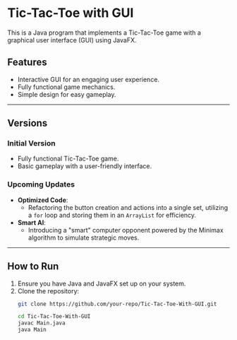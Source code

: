 # Tic-Tac-Toe with GUI

This is a Java program that implements a Tic-Tac-Toe game with a graphical user interface (GUI) using JavaFX.

## Features
- Interactive GUI for an engaging user experience.
- Fully functional game mechanics.
- Simple design for easy gameplay.

---

## Versions

### Initial Version
- Fully functional Tic-Tac-Toe game.
- Basic gameplay with a user-friendly interface.

### Upcoming Updates
- **Optimized Code**: 
  - Refactoring the button creation and actions into a single set, utilizing a `for` loop and storing them in an `ArrayList` for efficiency.
- **Smart AI**: 
  - Introducing a "smart" computer opponent powered by the Minimax algorithm to simulate strategic moves.

---

## How to Run
1. Ensure you have Java and JavaFX set up on your system.
2. Clone the repository:
   ```bash
   git clone https://github.com/your-repo/Tic-Tac-Toe-With-GUI.git

   cd Tic-Tac-Toe-With-GUI
   javac Main.java
   java Main

   ```
